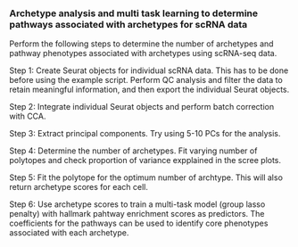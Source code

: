 ### Archetype analysis and multi task learning to determine pathways associated with archetypes for scRNA data

Perform the following steps to determine the number of archetypes and pathway phenotypes associated with archetypes using scRNA-seq data. 

Step 1: Create Seurat objects for individual scRNA data. This has to be done before using the example script. Perform QC analysis and filter the data to retain meaningful information, and then export the individual Seurat objects.  

Step 2: Integrate individual Seurat objects and perform batch correction with CCA. 

Step 3: Extract principal components. Try using 5-10 PCs for the analysis.  

Step 4: Determine the number of archetypes. Fit varying number of polytopes and check proportion of variance expplained in the scree plots. 

Step 5: Fit the polytope for the optimum number of archtype. This will also return archetype scores for each cell. 

Step 6: Use archetype scores to train a multi-task model (group lasso penalty) with hallmark pahtway enrichment scores as predictors. The coefficients for the pathways can be used to identify core phenotypes associated with each archetype. 
